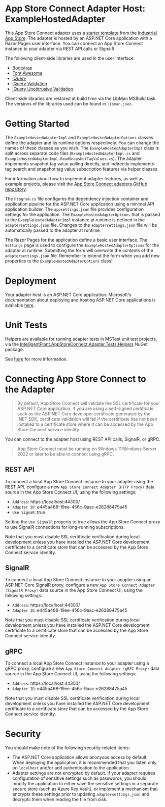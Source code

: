 ﻿# App Store Connect Adapter Host: ExampleHostedAdapter

This App Store Connect adapter uses a [starter template](https://github.com/intelligentplant/AppStoreConnect.Adapters/src/DataCore.Adapter.Templates) from the [Industrial App Store](https://appstore.intelligentplant.com). The adapter is hosted by an ASP.NET Core application with a Razor Pages user interface. You can connect an App Store Connect instance to your adapter via REST API calls or SignalR.

The following client-side libraries are used in the user interface:

- [Bootstrap](https://getbootstrap.com/)
- [Font Awesome](https://fontawesome.com/)
- [jQuery](https://jquery.com/)
- [jQuery Validation](https://jqueryvalidation.org/)
- [jQuery Unobtrusive Validation](https://github.com/aspnet/jquery-validation-unobtrusive)

Client-side libraries are restored at build time via the LibMan MSBuild task. The versions of the libraries used can be found in `libman.json`.


# Getting Started

The `ExampleHostedAdapterImpl` and `ExampleHostedAdapterOptions` classes define the adapter and its runtime options respectively. You can change the names of these classes as you wish. The `ExampleHostedAdapterImpl` class is split across separate code files (`ExampleHostedAdapterImpl.cs` and `ExampleHostedAdapterImpl.ReadSnapshotTagValues.cs`). The adapter implements snapshot tag value polling directly, and indirectly implements tag search and snapshot tag value subscription features via helper classes.

For information about how to implement adapter features, as well as example projects, please visit the [App Store Connect adapters GitHub repository](https://github.com/intelligentplant/AppStoreConnect.Adapters).

The `Program.cs` file configures the dependency injection container and application pipeline for the ASP.NET Core application using a minimal API application builder. The `appsettings.json` file provides configuration settings for the application. The `ExampleHostedAdapterOptions` that is passed to the `ExampleHostedAdapterImpl` instance at runtime is defined in the `adaptersettings.json` file. Changes to the `adaptersettings.json` file will be automatically passed to the adapter at runtime.

The Razor Pages for the application define a basic user interface. The `Settings` page is used to configure the `ExampleHostedAdapterOptions` for the adapter at runtime. Submitting the form will overwrite the contents of the `adaptersettings.json` file. Remember to extend the form when you add new properties to the `ExampleHostedAdapterOptions` class!


# Deployment

Your adapter host is an ASP.NET Core application. Microsoft's documentation about deploying and hosting ASP.NET Core applications is available [here](https://docs.microsoft.com/en-us/aspnet/core/host-and-deploy).


# Unit Tests

Helpers are available for running adapter tests in MSTest unit test projects, via the [IntelligentPlant.AppStoreConnect.Adapter.Tests.Helpers](https://www.nuget.org/packages/IntelligentPlant.AppStoreConnect.Adapter.Tests.Helpers) NuGet package.

See [here](https://github.com/intelligentplant/AppStoreConnect.Adapters/src/DataCore.Adapter.Tests.Helpers) for more information.


# Connecting App Store Connect to the Adapter

> By default, App Store Connect will validate the SSL certificate for your ASP.NET Core application. If you are using a self-signed certificate such as the ASP.NET Core developer certificate generated by the .NET SDK, certificate validation will fail if the certificate has not been installed to a certificate store where it can be accessed by the App Store Connect service identity.

You can connect to the adapter host using REST API calls, SignalR, or gRPC.

> App Store Connect must be running on Windows 11/Windows Server 2022 or later to be able to connect using gRPC.


## REST API

To connect a local App Store Connect instance to your adapter using the REST API, configure a new `App Store Connect Adapter (HTTP Proxy)` data source in the App Store Connect UI, using the following settings:

- `Address`: https://localhost:44300/
- `Adapter ID`: e445a468-19ee-456c-9aac-e26288475a45
- `Use SignaR`: true

Setting the `Use SignalR` property to true allows the App Store Connect proxy to use SignalR connections for long-running subscriptions.

Note that you must disable SSL certificate verification during local development unless you have installed the ASP.NET Core development certificate to a certificate store that can be accessed by the App Store Connect service identity.


## SignalR

To connect a local App Store Connect instance to your adapter using an ASP.NET Core SignalR proxy, configure a new `App Store Connect Adapter (SignalR Proxy)` data source in the App Store Connect UI, using the following settings:

- `Address`: https://localhost:44300/
- `Adapter ID`: e445a468-19ee-456c-9aac-e26288475a45

Note that you must disable SSL certificate verification during local development unless you have installed the ASP.NET Core development certificate to a certificate store that can be accessed by the App Store Connect service identity.


## gRPC

To connect a local App Store Connect instance to your adapter using a gRPC proxy, configure a new `App Store Connect Adapter (gRPC Proxy)` data source in the App Store Connect UI, using the following settings:

- `Address`: https://localhost:44300/
- `Adapter ID`: e445a468-19ee-456c-9aac-e26288475a45

Note that you must disable SSL certificate verification during local development unless you have installed the ASP.NET Core development certificate to a certificate store that can be accessed by the App Store Connect service identity.


# Security

You should make note of the following security-related items:

- The ASP.NET Core application allows anonyous access by default. When deploying the application, it is recommended that you listen only on `localhost` and/or add authentication to the application.
- Adapter settings are not encrypted by default. If your adapter requires configuration of sensitive settings such as passwords, you should modify the application to either save the sensitive settings in a separate secure store (such as Azure Key Vault), or implement a mechanism that encrypts these settings prior to updating `adaptersettings.json` and decrypts them when reading the file from disk.
